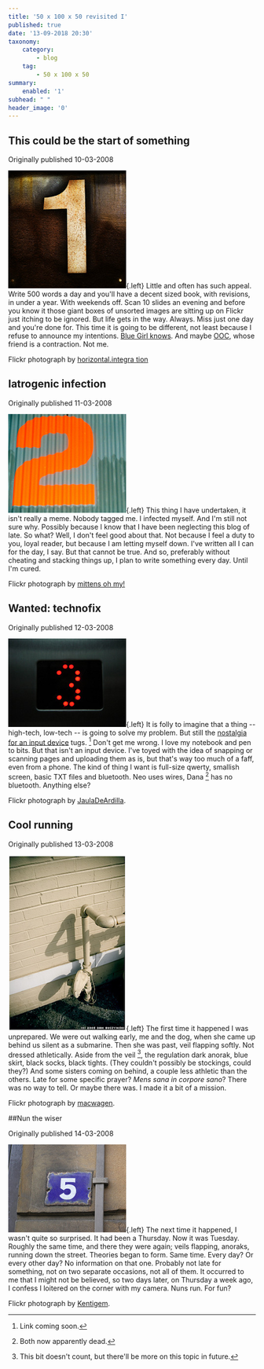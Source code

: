 ```yaml
---
title: '50 x 100 x 50 revisited I'
published: true
date: '13-09-2018 20:30'
taxonomy:
    category:
        - blog
    tag:
        - 50 x 100 x 50
summary:
    enabled: '1'
subhead: " "
header_image: '0'
---
```

## This could be the start of something

Originally published 10-03-2008

![](2179047732_0d2843bebb_m.jpg){.left} Little and often has such appeal. Write 500 words a day and you'll have a decent sized book, with revisions, in under a year. With weekends off. Scan 10 slides an evening and before you know it those giant boxes of unsorted images are sitting up on Flickr just itching to be ignored. But life gets in the way. Always. Miss just one day and you're done for. This time it is going to be different, not least because I refuse to announce my intentions. [Blue Girl knows](https://web.archive.org/web/20080315090919/http://bluegirlredstate.typepad.com/blue_girl/2008/03/no-time-like-th.html). And maybe [OOC](http://oocradio.blogspot.com/2008/01/50-100-50-challenge-post-1-of-50.html), whose friend is a contraction. Not me.

Flickr photograph by [horizontal.integra tion](http://flickr.com/photos/ebolasmallpox/2179047732/)

## Iatrogenic infection

Originally published 11-03-2008

![](56181603_97b1d869e4_m.jpg){.left} This thing I have undertaken, it isn't really a meme. Nobody tagged me. I infected myself. And I'm still not sure why. Possibly because I know that I have been neglecting this blog of late. So what? Well, I don't feel good about that. Not because I feel a duty to you, loyal reader, but because I am letting myself down. I've written all I can for the day, I say. But that cannot be true. And so, preferably without cheating and stacking things up, I plan to write something every day. Until I'm cured.

Flickr photograph by [mittens oh my!](http://www.flickr.com/photos/mittensohmy/56181603/)

## Wanted: technofix

Originally published 12-03-2008

![](2296199471_9871c265a6_m.jpg){.left} It is folly to imagine that a thing -- high-tech, low-tech -- is going to solve my problem. But still the [nostalgia for an input device](http://jeremycherfas.net/2005/10/26/back-to-the-future-again/) tugs. [^2] Don't get me wrong. I love my notebook and pen to bits. But that isn't an input device. I've toyed with the idea of snapping or scanning pages and uploading them as is, but that's way too much of a faff, even from a phone. The kind of thing I want is full-size qwerty, smallish screen, basic TXT files and bluetooth. Neo uses wires, Dana [^1] has no bluetooth. Anything else?

[^1]: Both now apparently dead.

[^2]: Link coming soon.

Flickr photograph by [JaulaDeArdilla](http://flickr.com/photos/jauladeardilla/2296199471/).

## Cool running

Originally published 13-03-2008

![](5996001_a7ee11caaa_o.jpg){.left} The first time it happened I was unprepared. We were out walking early, me and the dog, when she came up behind us silent as a submarine. Then she was past, veil flapping softly. Not dressed athletically. Aside from the veil [^fn1], the regulation dark anorak, blue skirt, black socks, black tights. (They couldn't possibly be stockings, could they?) And some sisters coming on behind, a couple less athletic than the others. Late for some specific prayer? _Mens sana in corpore sano_? There was no way to tell. Or maybe there was. I made it a bit of a mission.

Flickr photograph by [macwagen](http://flickr.com/photos/macwagen/5996001/).

[^fn1]: This bit doesn't count, but there'll be more on this topic in future.

##Nun the wiser

Originally published 14-03-2008

![](223140452_002241e035_m.jpg){.left} The next time it happened, I wasn't quite so surprised. It had been a Thursday. Now it was Tuesday. Roughly the same time, and there they were again; veils flapping, anoraks, running down the street. Theories began to form. Same time. Every day? Or every other day? No information on that one. Probably not late for something, not on two separate occasions, not all of them. It occurred to me that I might not be believed, so two days later, on Thursday a week ago, I confess I loitered on the corner with my camera. Nuns run. For fun?

Flickr photograph by [Kentigem](http://flickr.com/photos/kentigern/223140452/).